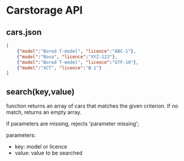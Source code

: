 # Carstorage API

## cars.json

```json
[
    {"model":"Bored T-model", "licence":"ABC-1"},
    {"model":"Nova", "licence":"XYZ-123"},
    {"model":"Bored T-model", "licence":"GTF-10"},
    {"model":"XCT", "licence":"B-1"}
]
```

## **search(key,value)**

function returns an array of cars that matches the given criterion. If no match, returns an empty array.

if parameters are missing, rejects 'parameter missing';

parameters:
- key: model or licence
- value: value to be searched

